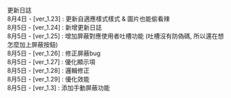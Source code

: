 更新日誌</br>
8月4日 - [ver_1.23] : 更新自適應樣式樣式 & 圖片也能偷看辣</br>
8月5日 - [ver_1.24] : 新增更新日誌</br>
8月5日 - [ver_1.25] : 增加屏蔽對應使用者吐槽功能 (吐槽沒有防偽碼, 所以還在想怎麼加上屏蔽按鈕)</br>
8月5日 - [ver_1.26] : 修正屏蔽bug</br>
8月5日 - [ver_1.27] : 優化顯示項</br>
8月5日 - [ver_1.28] : 邏輯修正</br>
8月5日 - [ver_1.29] : 優化效能</br>
8月5日 - [ver_1.3] : 添加手動屏蔽功能</br>
